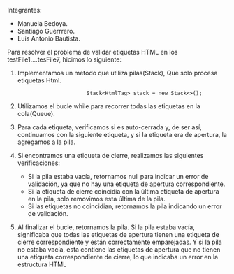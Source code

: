 Integrantes:
- Manuela Bedoya.
- Santiago Guerrrero.
- Luis Antonio Bautista.

Para resolver el problema de validar etiquetas HTML en los testFile1....tesFile7, hicimos lo siguiente:

1. Implementamos un metodo que utiliza pilas(Stack), Que solo procesa etiquetas Html.
   
                             Stack<HtmlTag> stack = new Stack<>();
   
2. Utilizamos el bucle while para recorrer todas las etiquetas en la cola(Queue).
   
4. Para cada etiqueta, verificamos si es auto-cerrada y, de ser así, continuamos con la siguiente etiqueta, y si la etiqueta era de apertura, la agregamos a la pila.
   
5. Si encontramos una etiqueta de cierre, realizamos las siguientes verificaciones:
   - Si la pila estaba vacía, retornamos null para indicar un error de validación, ya que no hay una etiqueta de apertura correspondiente.
   - Si la etiqueta de cierre coincidia con la última etiqueta de apertura en la pila, solo removimos esta última de la pila.
   - Si las etiquetas no coincidian, retornamos la pila indicando un error de validación.
  
6. Al finalizar el bucle, retornamos la pila. Si la pila estaba vacía, significaba que todas las etiquetas de apertura tienen una etiqueta de cierre correspondiente y están correctamente emparejadas.
   Y si la pila no estaba vacía, esta contiene las etiquetas de apertura que no tienen una etiqueta correspondiente de cierre, lo que indicaba un error en la estructura HTML

   




